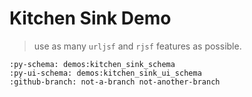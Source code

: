 # Kitchen Sink Demo

> use as many `urljsf` and `rjsf` features as possible.

```{github-pr} deathbeds/urljsf
:py-schema: demos:kitchen_sink_schema
:py-ui-schema: demos:kitchen_sink_ui_schema
:github-branch: not-a-branch not-another-branch
```
